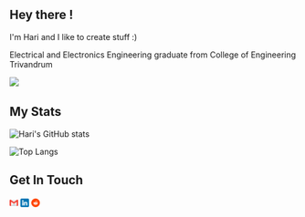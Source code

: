 ## Hey there ! 

I'm Hari and I like to create stuff :)

Electrical and Electronics Engineering graduate from College of Engineering Trivandrum

![](https://visitor-badge.glitch.me/badge?page_id=harishnkr.harishnkr)

## My Stats
![Hari's GitHub stats](https://github-readme-stats.vercel.app/api?username=harishnkr&show_icons=true&theme=calm&layout=compact)



![Top Langs](https://github-readme-stats.vercel.app/api/top-langs/?username=harishnkr&layout=compact&theme=calm&hide=roff&langs_count=10)

## Get In Touch

 <a href="mailto:hari2menon1234@gmail.com"><img align="center" width="3%" src="/icons/gmail.png"/></a>
<a href="https://www.linkedin.com/in/kharishankar/"><img align="center" width="3%" src="/icons/linkedin.png"/></a></td>
<a href="https://www.reddit.com/user/harishnkr/"><img align="center" width="3%" src="/icons/reddit.png"/></a></td>

<!---- credits

<a href="https://www.flaticon.com/free-icons/gmail" title="gmail icons">Gmail icons created by Pixel perfect - Flaticon</a>
<a href="https://www.flaticon.com/free-icons/linkedin" title="linkedin icons">Linkedin icons created by riajulislam - Flaticon</a>
<a href="https://www.flaticon.com/free-icons/reddit" title="reddit icons">Reddit icons created by Md Tanvirul Haque - Flaticon</a>
>

